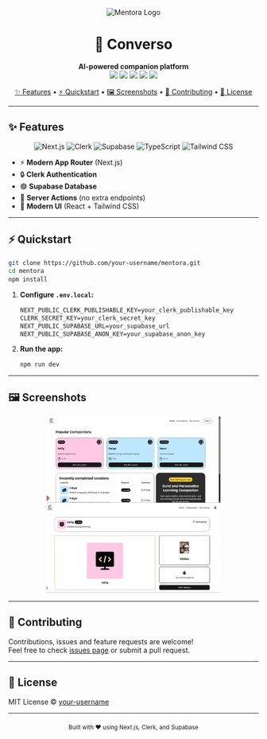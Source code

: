 <p align="center">
  <img src="https://raw.githubusercontent.com/your-username/Converso/main/app/favicon.ico" alt="Mentora Logo" width="120" />
</p>

<h1 align="center">🚀 Converso</h1>
<p align="center">
  <b>AI-powered companion platform</b><br>
  <img src="https://img.shields.io/badge/Next.js-000?logo=next.js&logoColor=fff" />
  <img src="https://img.shields.io/badge/Clerk-3A7AFE?logo=clerk&logoColor=fff" />
  <img src="https://img.shields.io/badge/Supabase-3ECF8E?logo=supabase&logoColor=fff" />
  <img src="https://img.shields.io/badge/TypeScript-3178C6?logo=typescript&logoColor=fff" />
  <img src="https://img.shields.io/badge/Tailwind-38BDF8?logo=tailwindcss&logoColor=fff" />
</p>

<p align="center">
  <a href="#-features">✨ Features</a> •
  <a href="#-quickstart">⚡ Quickstart</a> •
  <a href="#-screenshots">🖼️ Screenshots</a> •
  <a href="#-contributing">🤝 Contributing</a> •
  <a href="#-license">📝 License</a>
</p>

---

## ✨ Features

<p align="center">
  <img src="https://img.icons8.com/color/48/nextjs.png" title="Next.js" />
  <img src="https://img.icons8.com/color/48/clerk.png" title="Clerk" />
  <img src="https://img.icons8.com/color/48/supabase.png" title="Supabase" />
  <img src="https://img.icons8.com/color/48/typescript.png" title="TypeScript" />
  <img src="https://img.icons8.com/color/48/tailwindcss.png" title="Tailwind CSS" />
</p>

- ⚡ **Modern App Router** (Next.js)
- 🔒 **Clerk Authentication**
- 🟢 **Supabase Database**
- 🧩 **Server Actions** (no extra endpoints)
- 🎨 **Modern UI** (React + Tailwind CSS)

---

## ⚡ Quickstart

```bash
git clone https://github.com/your-username/mentora.git
cd mentora
npm install
```

1. **Configure `.env.local`:**

   ```env
   NEXT_PUBLIC_CLERK_PUBLISHABLE_KEY=your_clerk_publishable_key
   CLERK_SECRET_KEY=your_clerk_secret_key
   NEXT_PUBLIC_SUPABASE_URL=your_supabase_url
   NEXT_PUBLIC_SUPABASE_ANON_KEY=your_supabase_anon_key
   ```

2. **Run the app:**
   ```bash
   npm run dev
   ```

---

## 🖼️ Screenshots

<p align="center">
  <img src="public/home.png" width="350" alt="Mentora Screenshot 1" />
  <img src="public/takelesson.png" width="350" alt="Mentora Screenshot 2" />
</p>

---

## 🤝 Contributing

Contributions, issues and feature requests are welcome!  
Feel free to check [issues page](../../issues) or submit a pull request.

---

## 📝 License

MIT License © [your-username](https://github.com/your-username)

---

<p align="center">
  <sub>Built with ❤️ using Next.js, Clerk, and Supabase</sub>
</p>
